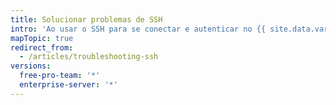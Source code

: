 ```yaml
---
title: Solucionar problemas de SSH
intro: 'Ao usar o SSH para se conectar e autenticar no {{ site.data.variables.product.product_name }}, talvez você precise solucionar problemas inesperados que podem surgir.'
mapTopic: true
redirect_from:
  - /articles/troubleshooting-ssh
versions:
  free-pro-team: '*'
  enterprise-server: '*'
---
```


